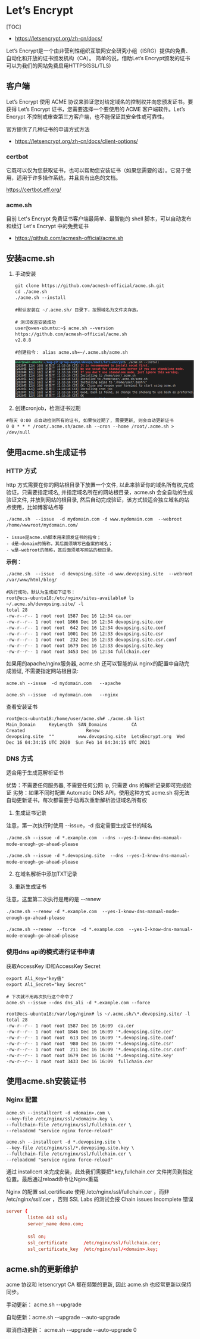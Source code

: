 # Let’s Encrypt

[TOC]

- https://letsencrypt.org/zh-cn/docs/

Let’s Encrypt是一个由非营利性组织互联网安全研究小组（ISRG）提供的免费、自动化和开放的证书颁发机构（CA）。
简单的说，借助Let’s Encrypt颁发的证书可以为我们的网站免费启用HTTPS(SSL/TLS)

## 客户端

Let’s Encrypt 使用 ACME 协议来验证您对给定域名的控制权并向您颁发证书。要获得 Let’s Encrypt 证书，您需要选择一个要使用的 ACME 客户端软件。Let’s Encrypt 不控制或审查第三方客户端，也不能保证其安全性或可靠性。

官方提供了几种证书的申请方式方法

- https://letsencrypt.org/zh-cn/docs/client-options/

### certbot

它既可以仅为您获取证书，也可以帮助您安装证书（如果您需要的话）。它易于使用，适用于许多操作系统，并且具有出色的文档。

https://certbot.eff.org/

### acme.sh

目前 Let's Encrypt 免费证书客户端最简单、最智能的 shell 脚本，可以自动发布和续订 Let's Encrypt 中的免费证书

- https://github.com/acmesh-official/acme.sh

## 安装acme.sh

1. 手动安装

    ``` shell
    git clone https://github.com/acmesh-official/acme.sh.git
    cd ./acme.sh
    ./acme.sh --install

    #默认安装在 ~/.acme.sh/ 目录下，按照域名为文件夹存放。

    # 测试收否安装成功
    user@owen-ubuntu:~$ acme.sh --version
    https://github.com/acmesh-official/acme.sh
    v2.8.8

    #创建指令： alias acme.sh=~/.acme.sh/acme.sh
    ```

    ![acme-install](./images/acme-install.png)

2. 创建cronjob，检测证书过期

``` shell
#每天 0:00 点自动检测所有的证书, 如果快过期了, 需要更新, 则会自动更新证书
0 0 * * * /root/.acme.sh/acme.sh --cron --home /root/.acme.sh > /dev/null
```

## 使用acme.sh生成证书

### HTTP 方式

http 方式需要在你的网站根目录下放置一个文件, 以此来验证你的域名所有权,完成验证，只需要指定域名, 并指定域名所在的网站根目录，acme.sh 会全自动的生成验证文件, 并放到网站的根目录, 然后自动完成验证，该方式较适合独立域名的站点使用，比如博客站点等

``` shell
./acme.sh  --issue  -d mydomain.com -d www.mydomain.com  --webroot  /home/wwwroot/mydomain.com/

- issue是acme.sh脚本用来颁发证书的指令；
- d是–domain的简称，其后面须填写已备案的域名；
- w是–webroot的简称，其后面须填写网站的根目录。
```

**示例：**

``` shell
./acme.sh  --issue  -d devopsing.site -d www.devopsing.site  --webroot  /var/www/html/blog/

#执行成功，默认为生成如下证书：
root@ecs-ubuntu18:/etc/nginx/sites-available# ls ~/.acme.sh/devopsing.site/ -l
total 28
-rw-r--r-- 1 root root 1587 Dec 16 12:34 ca.cer
-rw-r--r-- 1 root root 1866 Dec 16 12:34 devopsing.site.cer
-rw-r--r-- 1 root root  642 Dec 16 12:34 devopsing.site.conf
-rw-r--r-- 1 root root 1001 Dec 16 12:33 devopsing.site.csr
-rw-r--r-- 1 root root  232 Dec 16 12:33 devopsing.site.csr.conf
-rw-r--r-- 1 root root 1679 Dec 16 12:33 devopsing.site.key
-rw-r--r-- 1 root root 3453 Dec 16 12:34 fullchain.cer
```

如果用的apache/nginx服务器, acme.sh 还可以智能的从 nginx的配置中自动完成验证, 不需要指定网站根目录:

`acme.sh --issue  -d mydomain.com   --apache`

`acme.sh --issue  -d mydomain.com   --nginx`

查看安装证书

``` shell
root@ecs-ubuntu18:/home/user/acme.sh# ./acme.sh list
Main_Domain     KeyLength  SAN_Domains         CA               Created                       Renew
devopsing.site  ""         www.devopsing.site  LetsEncrypt.org  Wed Dec 16 04:34:15 UTC 2020  Sun Feb 14 04:34:15 UTC 2021
```

### DNS 方式

适合用于生成范解析证书

优势：不需要任何服务器, 不需要任何公网 ip, 只需要 dns 的解析记录即可完成验证
劣势：如果不同时配置 Automatic DNS API，使用这种方式 acme.sh 将无法自动更新证书，每次都需要手动再次重新解析验证域名所有权

1. 生成证书记录

注意，第一次执行时使用 --issue，-d 指定需要生成证书的域名

`./acme.sh --issue -d *.example.com  --dns --yes-I-know-dns-manual-mode-enough-go-ahead-please`

`./acme.sh --issue -d *.devopsing.site  --dns --yes-I-know-dns-manual-mode-enough-go-ahead-please`

2. 在域名解析中添加TXT记录

3. 重新生成证书

注意，这里第二次执行是用的是 --renew

`./acme.sh --renew -d *.example.com  --yes-I-know-dns-manual-mode-enough-go-ahead-please`

`./acme.sh --renew  --force  -d *.example.com  --yes-I-know-dns-manual-mode-enough-go-ahead-please`

### 使用dns api的模式进行证书申请

获取AccessKey ID和AccessKey Secret

``` shell
export Ali_Key="key值"
export Ali_Secret="key Secret"

# 下次就不用再次执行这个命令了
acme.sh --issue --dns dns_ali -d *.example.com --force
```

``` shell
root@ecs-ubuntu18:/var/log/nginx# ls ~/.acme.sh/\*.devopsing.site/ -l
total 28
-rw-r--r-- 1 root root 1587 Dec 16 16:09  ca.cer
-rw-r--r-- 1 root root 1846 Dec 16 16:09 '*.devopsing.site.cer'
-rw-r--r-- 1 root root  613 Dec 16 16:09 '*.devopsing.site.conf'
-rw-r--r-- 1 root root  980 Dec 16 16:09 '*.devopsing.site.csr'
-rw-r--r-- 1 root root  211 Dec 16 16:09 '*.devopsing.site.csr.conf'
-rw-r--r-- 1 root root 1679 Dec 16 16:04 '*.devopsing.site.key'
-rw-r--r-- 1 root root 3433 Dec 16 16:09  fullchain.cer
```

## 使用acme.sh安装证书

### Nginx 配置

``` shell
acme.sh --installcert -d <domain>.com \
--key-file /etc/nginx/ssl/<domain>.key \
--fullchain-file /etc/nginx/ssl/fullchain.cer \
--reloadcmd "service nginx force-reload"
```

``` shell
acme.sh --installcert -d *.devopsing.site \
--key-file /etc/nginx/ssl/*.devopsing.site.key \
--fullchain-file /etc/nginx/ssl/fullchain.cer \
--reloadcmd "service nginx force-reload"
```

通过 installcert 来完成安装，此处我们需要把*.key,fullchain.cer 文件拷贝到指定位置。最后通过reload命令让Nginx重载

Nginx 的配置 ssl_certificate 使用 /etc/nginx/ssl/fullchain.cer ，而非 /etc/nginx/ssl/<domain>.cer ，否则 SSL Labs 的测试会报 Chain issues Incomplete 错误

``` conf
server {
        listen 443 ssl;
        server_name demo.com;
        
        ssl on;
        ssl_certificate      /etc/nginx/ssl/fullchain.cer;
        ssl_certificate_key  /etc/nginx/ssl/<domain>.key;
```

## acme.sh的更新维护

acme 协议和 letsencrypt CA 都在频繁的更新, 因此 acme.sh 也经常更新以保持同步。

手动更新： acme.sh --upgrade

自动更新：acme.sh --upgrade --auto-upgrade

取消自动更新： acme.sh --upgrade --auto-upgrade 0